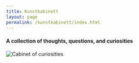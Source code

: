 ```yaml
---
title: Kunstkabinett
layout: page
permalink: /kunstkabinett/index.html
---
```


#### A collection of thoughts, questions, and curiosities
![Cabinet of curiosities](https://commons.wikimedia.org/wiki/File:Frans_Francken_(II),_Kunst-_und_Rarit%C3%A4tenkammer_(1636).jpg)
